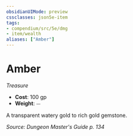 ```yaml
---
obsidianUIMode: preview
cssclasses: json5e-item
tags:
- compendium/src/5e/dmg
- item/wealth
aliases: ["Amber"]
---
```

# Amber
*Treasure*  

- **Cost**: 100 gp
- **Weight**: ⏤

A transparent watery gold to rich gold gemstone.

*Source: Dungeon Master's Guide p. 134*